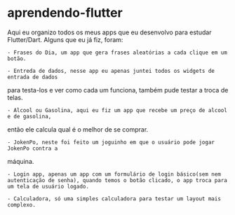 # aprendendo-flutter

Aqui eu organizo todos os meus apps que eu desenvolvo para estudar Flutter/Dart. Alguns que
eu já fiz, foram:

	- Frases do Dia, um app que gera frases aleatórias a cada clique em um botão.
	
	- Entreda de dados, nesse app eu apenas juntei todos os widgets de entrada de dados
para testa-los e ver como cada um funciona, também pude testar a troca de telas.

	- Alcool ou Gasolina, aqui eu fiz um app que recebe um preço de alcool e de gasolina,
então ele calcula qual é o melhor de se comprar.

	- JokenPo, neste foi feito um joguinho em que o usuário pode jogar JokenPo contra a
máquina.

	- Login app, apenas um app com um formulário de login básico(sem nem autenticação de senha), quando temos o botão clicado, o app troca para um tela de usuário logado.
	
	- Calculadora, só uma simples calculadora para testar um layout mais complexo.
